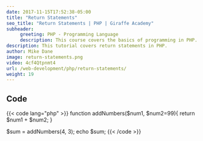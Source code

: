 ```yaml
---
date: 2017-11-15T17:52:38-05:00
title: "Return Statements"
seo_title: "Return Statements | PHP | Giraffe Academy"
subheader:
     greeting: PHP - Programming Language
     description: This course covers the basics of programming in PHP. Work your way through the videos and we'll teach you everything you need to know to start your programming journey!
description: This tutorial covers return statements in PHP.
author: Mike Dane
image: return-statements.png
video: 4cf4Qtpnmt4
url: /web-development/php/return-statements/
weight: 19
---
```


## Code

{{< code lang="php" >}}
function addNumbers($num1, $num2=99){
     return $num1 + $num2;
}

$sum = addNumbers(4, 3);
echo $sum;
{{< /code >}}